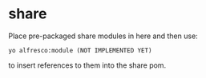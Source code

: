 share
=====
Place pre-packaged share modules in here and then use:

    yo alfresco:module (NOT IMPLEMENTED YET)

to insert references to them into the share pom.
